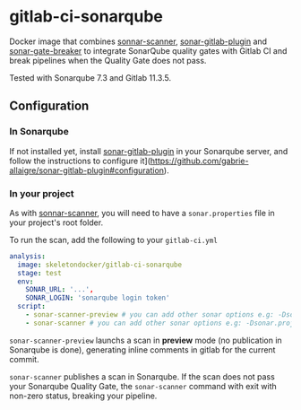 # gitlab-ci-sonarqube

Docker image that combines [sonnar-scanner](https://docs.sonarqube.org/display/SCAN/Analyzing+with+SonarQube+Scanner), [sonar-gitlab-plugin](https://github.com/gabrie-allaigre/sonar-gitlab-plugin) and [sonar-gate-breaker](https://github.com/gabrie-allaigre/sonar-gate-breaker) to integrate SonarQube quality gates with Gitlab CI and break pipelines when the Quality Gate does not pass.

Tested with Sonarqube 7.3 and Gitlab 11.3.5.

## Configuration

### In Sonarqube

If not installed yet, install [sonar-gitlab-plugin](https://github.com/gabrie-allaigre/sonar-gitlab-plugin) in your Sonarqube server, and follow the instructions to configure it](https://github.com/gabrie-allaigre/sonar-gitlab-plugin#configuration).

### In your project

As with [sonnar-scanner](https://docs.sonarqube.org/display/SCAN/Analyzing+with+SonarQube+Scanner), you will need to have a `sonar.properties` file in your project's root folder.

To run the scan, add the following to your `gitlab-ci.yml`

```yml
analysis:
  image: skeletondocker/gitlab-ci-sonarqube
  stage: test
  env:
    SONAR_URL: '...',
    SONAR_LOGIN: 'sonarqube login token'
  script:
    - sonar-scanner-preview # you can add other sonar options e.g: -Dsonar.projectVersion=${CI_COMMIT_SHA}
    - sonar-scanner # you can add other sonar options e.g: -Dsonar.projectVersion=${CI_COMMIT_SHA}
```

`sonar-scanner-preview` launchs a scan in **preview** mode (no publication in Sonarqube is done), generating inline comments in gitlab for the current commit.

`sonar-scanner` publishes a scan in Sonarqube. If the scan does not pass your Sonarqube Quality Gate, the `sonar-scanner` command with exit with non-zero status, breaking your pipeline.
